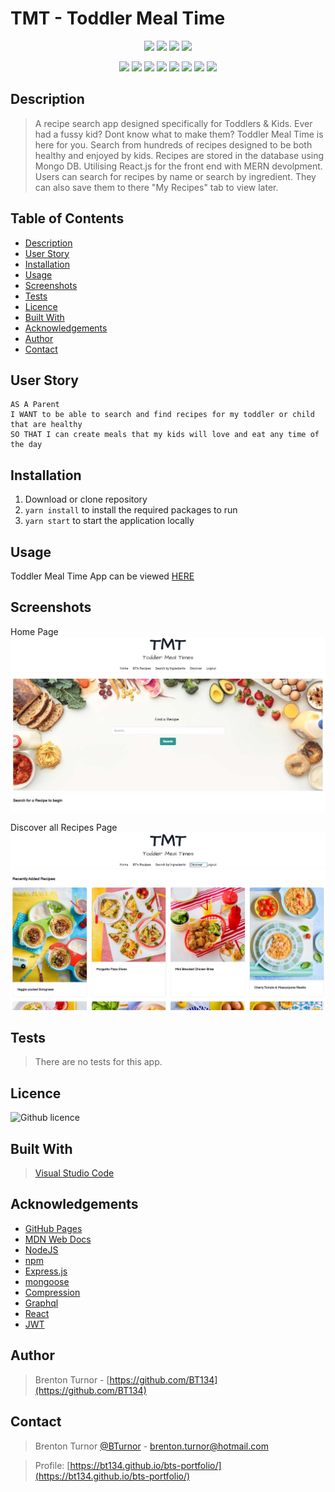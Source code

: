 # TMT - Toddler Meal Time 

<p align="center">
    <img src="https://img.shields.io/github/repo-size/BT134/Toddler-Meal-Time" />
    <img src="https://img.shields.io/github/languages/top/BT134/Toddler-Meal-Time"  />
    <img src="https://img.shields.io/github/issues/BT134/Toddler-Meal-Time" />
    <img src="https://img.shields.io/github/last-commit/BT134/Toddler-Meal-Time" />
</p>
  
<p align="center">
    <img src="https://img.shields.io/badge/VisualStudioCode-blue"/>
    <img src="https://img.shields.io/badge/Javascript-yellow" />
    <img src="https://img.shields.io/badge/-MongoDB-red" />
    <img src="https://img.shields.io/badge/-Express-brightgreen" />
    <img src="https://img.shields.io/badge/-React-blueviolet"/>
    <img src="https://img.shields.io/badge/-Node.js-yellowgreen" />
    <img src="https://img.shields.io/badge/-GraphQL-red" />
    <img src="https://img.shields.io/badge/-ChakraUI-9cf" />
</p>

## Description

> A recipe search app designed specifically for Toddlers & Kids. Ever had a fussy kid? Dont know what to make them? Toddler Meal Time is here for you. Search from hundreds of recipes designed to be both healthy and enjoyed by kids. Recipes are stored in the database using Mongo DB. Utilising React.js for the front end with MERN devolpment. Users can search for recipes by name or search by ingredient. They can also save them to there "My Recipes" tab to view later. 

 ## Table of Contents 
  - [Description](#description)
  - [User Story](#user-story)
  - [Installation](#installation)
  - [Usage](#usage)
  - [Screenshots](#screenshots)
  - [Tests](#tests)
  - [Licence](#licence)
  - [Built With](#built-with)
  - [Acknowledgements](#acknowledgements)
  - [Author](#author)
  - [Contact](#contact)

## User Story
```
AS A Parent
I WANT to be able to search and find recipes for my toddler or child that are healthy 
SO THAT I can create meals that my kids will love and eat any time of the day
```

## Installation

1. Download or clone repository
2. `yarn install` to install the required packages to run
3. `yarn start` to start the application locally

## Usage

Toddler Meal Time App can be viewed [HERE](https://toddler-meal-times.herokuapp.com/)

## Screenshots

Home Page
<img src="client\public\images\app-screenshot.JPG" alt= "Screenshot of toddler meal time search page">

Discover all Recipes Page
<img src="client\public\images\Discover-recipes.JPG" alt= "Screenshot of discover newly added recipes page">

## Tests

> There are no tests for this app.

## Licence

![Github licence](http://img.shields.io/badge/license-MIT-blue.svg)

## Built With

> [Visual Studio Code](https://code.visualstudio.com/)

## Acknowledgements

* [GitHub Pages](https://pages.github.com)
* [MDN Web Docs](https://developer.mozilla.org/en-US/)
* [NodeJS](https://nodejs.org/en/)
* [npm](https://www.npmjs.com/)
* [Express.js](https://expressjs.com/)
* [mongoose](https://mongoosejs.com/docs/)
* [Compression](https://www.npmjs.com/package/compression)
* [Graphql](https://graphql.org/)
* [React](https://reactjs.org/)
* [JWT](https://jwt.io/)

## Author

> Brenton Turnor - [https://github.com/BT134](https://github.com/BT134)

## Contact 

> Brenton Turnor [@BTurnor](https://twitter.com/BTurnor) - brenton.turnor@hotmail.com

> Profile: [https://bt134.github.io/bts-portfolio/](https://bt134.github.io/bts-portfolio/)
